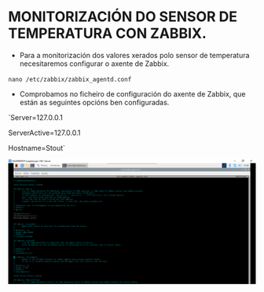 #	MONITORIZACIÓN DO SENSOR DE TEMPERATURA CON ZABBIX.

- Para a monitorización dos valores xerados polo sensor de temperatura necesitaremos configurar o axente de Zabbix.

`nano /etc/zabbix/zabbix_agentd.conf`

- Comprobamos no ficheiro de configuración do axente de Zabbix, que están as seguintes opcións ben configuradas.

`Server=127.0.0.1

 ServerActive=127.0.0.1
 
 Hostname=Stout`


![raspi_1](doc/img/imaxes-monitorizacion/moni0.png)
